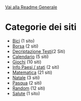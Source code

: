 [Vai alla Readme Generale](../Readme.md)

# Categorie dei siti

- [Bici](https://github.com/NicoMaker/Giri-in-bici) (1 sito)
- [Borsa](Borsa/Readme.md) (2 siti)
- [Decriptazione Testi](DecriptazioneTesti)(2 Siti)
- [Calendario](Calendario/Readme.md) (5 siti)
- [Giochi](Giochi/Readme.md) (10 siti)
- [Info Paesi / stati](Info_Paesi_Stati/Readme.md) (2 siti)
- [Matematica](Matematica/Readme.md) (21 siti)
- [Natale](Natale/Readme.md) (3 siti)
- [Pasqua](Pasqua/Readme.md) (2 siti)
- [Random](Random/Readme.md) (12 siti)
- [Salute](Salute/Readme.md) (1 sito)